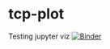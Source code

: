 # tcp-plot

Testing jupyter viz
[![Binder](https://mybinder.org/badge_logo.svg)](https://mybinder.org/v2/gh/renancamm/tcp-plot/master)